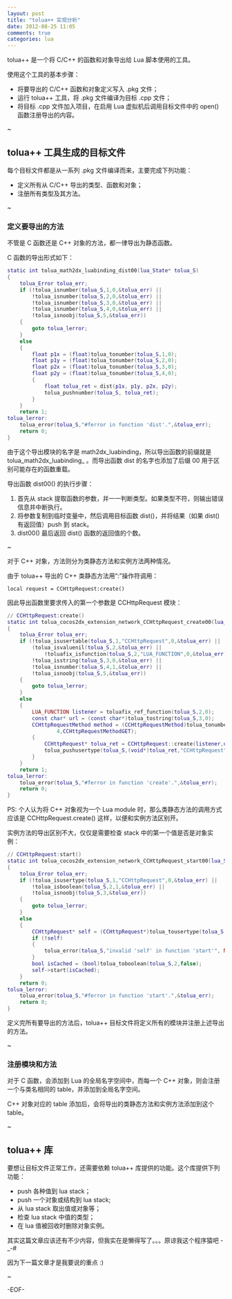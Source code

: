 ```yaml
---
layout: post
title: "tolua++ 实现分析"
date: 2012-08-25 11:05
comments: true
categories: lua
---
```


tolua++ 是一个将 C/C++ 的函数和对象导出给 Lua 脚本使用的工具。

使用这个工具的基本步骤：

-   将要导出的 C/C++ 函数和对象定义写入 .pkg 文件；
-   运行 tolua++ 工具，将 .pkg 文件编译为目标 .cpp 文件；
-   将目标 .cpp 文件加入项目，在启用 Lua 虚拟机后调用目标文件中的 open() 函数注册导出的内容。

<!--more-->

~

## tolua++ 工具生成的目标文件 ##

每个目标文件都是从一系列 .pkg 文件编译而来，主要完成下列功能：

-   定义所有从 C/C++ 导出的类型、函数和对象；
-   注册所有类型及其方法。

~

### 定义要导出的方法

不管是 C 函数还是 C++ 对象的方法，都一律导出为静态函数。

C 函数的导出形式如下：

``` lua
static int tolua_math2dx_luabinding_dist00(lua_State* tolua_S)
{
    tolua_Error tolua_err;
    if (!tolua_isnumber(tolua_S,1,0,&tolua_err) ||
        !tolua_isnumber(tolua_S,2,0,&tolua_err) ||
        !tolua_isnumber(tolua_S,3,0,&tolua_err) ||
        !tolua_isnumber(tolua_S,4,0,&tolua_err) ||
        !tolua_isnoobj(tolua_S,5,&tolua_err))
    {
        goto tolua_lerror;
    }
    else
    {
        float p1x = (float)tolua_tonumber(tolua_S,1,0);
        float p1y = (float)tolua_tonumber(tolua_S,2,0);
        float p2x = (float)tolua_tonumber(tolua_S,3,0);
        float p2y = (float)tolua_tonumber(tolua_S,4,0);
        {
            float tolua_ret = dist(p1x, p1y, p2x, p2y);
            tolua_pushnumber(tolua_S, tolua_ret);
        }
    }
    return 1;
tolua_lerror:
    tolua_error(tolua_S,"#ferror in function 'dist'.",&tolua_err);
    return 0;
}
```

由于这个导出模块的名字是 math2dx_luabinding，所以导出函数的前缀就是 tolua_math2dx_luabinding_ 。而导出函数 dist 的名字也添加了后缀 00 用于区别可能存在的函数重载。

导出函数 dist00() 的执行步骤：

1.  首先从 stack 提取函数的参数，并一一判断类型。如果类型不符，则输出错误信息并中断执行。
2.  将参数复制到临时变量中，然后调用目标函数 dist()，并将结果（如果 dist() 有返回值）push 到 stack。
3.  dist00() 最后返回 dist() 函数的返回值的个数。

~

对于 C++ 对象，方法则分为类静态方法和实例方法两种情况。

由于 tolua++ 导出的 C++ 类静态方法用“:”操作符调用：

    local request = CCHttpRequest:create()

因此导出函数里要求传入的第一个参数是 CCHttpRequest 模块：

``` lua
// CCHttpRequest:create()
static int tolua_cocos2dx_extension_network_CCHttpRequest_create00(lua_State* tolua_S)
{
    tolua_Error tolua_err;
    if (!tolua_isusertable(tolua_S,1,"CCHttpRequest",0,&tolua_err) ||
        (tolua_isvaluenil(tolua_S,2,&tolua_err) ||
            !toluafix_isfunction(tolua_S,2,"LUA_FUNCTION",0,&tolua_err)) ||
        !tolua_isstring(tolua_S,3,0,&tolua_err) ||
        !tolua_isnumber(tolua_S,4,1,&tolua_err) ||
        !tolua_isnoobj(tolua_S,5,&tolua_err))
    {
        goto tolua_lerror;
    }
    else
    {
        LUA_FUNCTION listener = toluafix_ref_function(tolua_S,2,0);
        const char* url = (const char*)tolua_tostring(tolua_S,3,0);
        CCHttpRequestMethod method = (CCHttpRequestMethod)tolua_tonumber(tolua_S,
                4,CCHttpRequestMethodGET);
        {
            CCHttpRequest* tolua_ret = CCHttpRequest::create(listener,url,method);
            tolua_pushusertype(tolua_S,(void*)tolua_ret,"CCHttpRequest");
        }
    }
    return 1;
tolua_lerror:
    tolua_error(tolua_S,"#ferror in function 'create'.",&tolua_err);
    return 0;
}
```

PS: 个人认为将 C++ 对象视为一个 Lua module 时，那么类静态方法的调用方式应该是 CCHttpRequest.create() 这样，以便和实例方法区别开。

实例方法的导出区别不大，仅仅是需要检查 stack 中的第一个值是否是对象实例：

``` lua
// CCHttpRequest:start()
static int tolua_cocos2dx_extension_network_CCHttpRequest_start00(lua_State* tolua_S)
{
    tolua_Error tolua_err;
    if (!tolua_isusertype(tolua_S,1,"CCHttpRequest",0,&tolua_err) ||
        !tolua_isboolean(tolua_S,2,1,&tolua_err) ||
        !tolua_isnoobj(tolua_S,3,&tolua_err))
    {
        goto tolua_lerror;
    }
    else
    {
        CCHttpRequest* self = (CCHttpRequest*)tolua_tousertype(tolua_S,1,0);
        if (!self)
        {
            tolua_error(tolua_S,"invalid 'self' in function 'start'", NULL);
        }
        bool isCached = (bool)tolua_toboolean(tolua_S,2,false);
        self->start(isCached);
    }
    return 0;
tolua_lerror:
    tolua_error(tolua_S,"#ferror in function 'start'.",&tolua_err);
    return 0;
}
```

定义完所有要导出的方法后，tolua++ 目标文件将定义所有的模块并注册上述导出的方法。

~

### 注册模块和方法

对于 C 函数，会添加到 Lua 的全局名字空间中，而每一个 C++ 对象，则会注册一个与类名相同的 table，并添加到全局名字空间。

C++ 对象对应的 table 添加后，会将导出的类静态方法和实例方法添加到这个 table。

~

## tolua++ 库

要想让目标文件正常工作，还需要依赖 tolua++ 库提供的功能。这个库提供下列功能：

-   push 各种值到 lua stack；
-   push 一个对象或结构到 lua stack;
-   从 lua stack 取出值或对象等；
-   检查 lua stack 中值的类型；
-   在 lua 值被回收时删除对象实例。

其实这篇文章应该还有不少内容，但我实在是懒得写了。。。原谅我这个程序猿吧 -_-#

因为下一篇文章才是我要说的重点 :)

~

-EOF-
